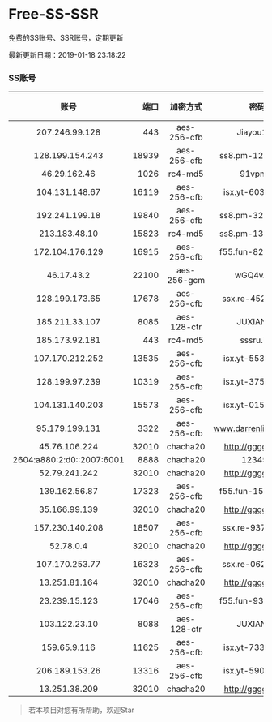 # Free-SS-SSR

免费的SS账号、SSR账号，定期更新

最新更新日期：2019-01-18 23:18:22 

### SS账号
|账号|端口|加密方式|密码|更新时间|国家|
|:-----:|-----:|:----:|:----:|:----:|:----:|
|207.246.99.128|443|aes-256-cfb|Jiayou123|23:17:12|US|
|128.199.154.243|18939|aes-256-cfb|ss8.pm-12396827|23:17:07|SG|
|46.29.162.46|1026|rc4-md5|91vpn.cf|23:17:13|RU|
|104.131.148.67|16119|aes-256-cfb|isx.yt-60359833|23:17:05|US|
|192.241.199.18|19840|aes-256-cfb|ss8.pm-32577966|23:17:05|US|
|213.183.48.10|15823|rc4-md5|ss8.pm-13494589|23:17:10|RU|
|172.104.176.129|16915|aes-256-cfb|f55.fun-82349831|23:17:06|SG|
|46.17.43.2|22100|aes-256-gcm|wGQ4vA7D|23:12:15|RU|
|128.199.173.65|17678|aes-256-cfb|ssx.re-45260062|23:17:06|SG|
|185.211.33.107|8085|aes-128-ctr|JUXIANGE|23:17:11|US|
|185.173.92.181|443|rc4-md5|sssru.icu|23:12:19|RU|
|107.170.212.252|13535|aes-256-cfb|isx.yt-55358633|23:17:05|US|
|128.199.97.239|10319|aes-256-cfb|isx.yt-37576111|23:17:06|SG|
|104.131.140.203|15573|aes-256-cfb|isx.yt-01578694|23:17:05|US|
|95.179.199.131|3322|aes-256-cfb|www.darrenliuwei.com|23:17:13|GB|
|45.76.106.224|32010|chacha20|http://gggg.rocks|23:17:13|JP|
|2604:a880:2:d0::2007:6001|8888|chacha20|123456|23:17:12|US|
|52.79.241.242|32010|chacha20|http://gggg.rocks|23:17:13|KR|
|139.162.56.87|17323|aes-256-cfb|f55.fun-15848218|23:17:06|SG|
|35.166.99.139|32010|chacha20|http://gggg.rocks|23:17:12|US|
|157.230.140.208|18507|aes-256-cfb|ssx.re-93714495|23:17:06|US|
|52.78.0.4|32010|chacha20|http://gggg.rocks|23:17:13|KR|
|107.170.253.77|16323|aes-256-cfb|ssx.re-06267018|23:17:05|US|
|13.251.81.164|32010|chacha20|http://gggg.rocks|23:17:15|SG|
|23.239.15.123|17046|aes-256-cfb|f55.fun-93630909|23:17:04|US|
|103.122.23.10|8088|aes-128-ctr|JUXIANGE|23:17:07|US|
|159.65.9.116|11625|aes-256-cfb|isx.yt-73310716|23:17:06|SG|
|206.189.153.26|13316|aes-256-cfb|isx.yt-59087140|23:17:06|SG|
|13.251.38.209|32010|chacha20|http://gggg.rocks|23:17:09|SG|


> 若本项目对您有所帮助，欢迎Star